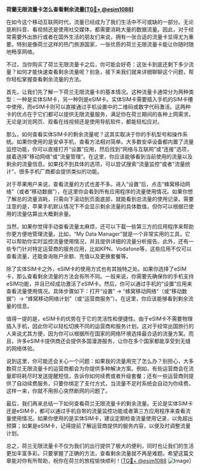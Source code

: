 **荷蘭无限流量卡怎么查看剩余流量[[TG💪+ @esim1088](https://t.me/s/esim1088)]**

在如今这个移动互联网时代，流量已经成为了我们生活中不可或缺的一部分。无论是刷抖音、看视频还是使用社交媒体，都需要消耗大量的数据流量。因此，对于经常需要外出旅行或者在国外生活的朋友们来说，拥有一张合适的流量卡显得尤为重要。特别是像荷兰这样的热门旅游国家，一张优质的荷兰无限流量卡能让你随时随地畅享网络。

不过，当你购买了荷兰无限流量卡之后，你可能会好奇：这张卡到底还剩下多少流量？如何才能快速查看剩余流量呢？别急，接下来我们就来详细聊聊这个问题，帮你轻松掌握查看剩余流量的方法。

首先，让我们先了解一下荷兰无限流量卡的基本情况。这种流量卡通常分为两种类型：一种是实体SIM卡，另一种则是eSIM卡。实体SIM卡需要插入手机的SIM卡槽中使用，而eSIM卡则可以直接通过手机设置中的二维码或数字代码激活。这两种卡的优点在于它们都可以提供无限流量服务，满足你在荷兰期间的各种上网需求。无论是浏览网页、观看在线视频还是使用导航软件，都能轻松应对。

那么，如何查看实体SIM卡的剩余流量呢？这其实取决于你的手机型号和操作系统。如果你使用的是安卓手机，查看方法相对简单。大多数安卓设备都内置了流量监控功能，你可以直接打开“设置”应用，然后找到“网络与互联网”或“连接”选项，接着选择“移动网络”或“流量管理”。在这里，你应该能够看到当前使用的流量以及剩余的流量信息。如果找不到具体的选项，可以尝试搜索“流量监控”或者“流量统计”，很多手机厂商都会提供类似的功能。

对于苹果用户来说，查看流量的方式也差不多。进入“设置”后，点击“蜂窝移动网络”（或者“移动数据”），在这里你会看到所有应用程序的流量使用情况。如果你想了解总的流量消耗，只需向下滚动到页面底部，就能看到总流量的使用记录。需要注意的是，苹果手机默认情况下不会显示剩余流量的具体数值，但你可以根据已使用的流量估算出大概剩余量。

当然，如果你觉得手动查看流量太麻烦，还可以下载一些第三方的应用程序来帮助你更方便地管理流量。比如，“My Data Manager”就是一个非常实用的工具，它可以帮助你实时监控流量使用情况，并且提供详细的流量分析报告。此外，还有一些专门针对特定运营商的服务应用，比如KPN、Vodafone等，这些应用不仅可以查看流量，还能查询账户余额、充值以及更换套餐等。

除了实体SIM卡之外，eSIM卡的使用方式也有其独特之处。如果你选择了eSIM卡，那么查看剩余流量的方法会有所不同。一般来说，你需要先确保你的手机支持eSIM功能，并且已经成功激活了eSIM卡。然后，你可以通过手机的“设置”应用来查看流量使用情况。具体步骤如下：打开“设置” -> “蜂窝移动网络”（或“移动数据”）-> “蜂窝移动网络计划”（或“运营商服务”）。在这里，你应该能够看到剩余流量的信息。

值得一提的是，eSIM卡的优势在于它的灵活性和便捷性。由于eSIM卡不需要物理插入手机，因此你可以轻松切换不同的运营商和服务计划。这对于经常出国旅行的人来说尤其方便，因为你可以根据所在国家的网络环境选择最合适的流量方案。而且，许多eSIM卡提供商还会提供多国漫游服务，让你在多个国家都能享受到无缝的网络体验。

说到这里，你可能还会关心一个问题：如果我的流量用完了怎么办？别担心，大多数荷兰无限流量卡的运营商都会为你提供多种解决方案。例如，有些运营商会在流量即将耗尽时发送提醒短信，告诉你如何续费或者升级套餐；还有一些运营商则提供了自动续费服务，只要你绑定了支付方式，当流量不足时系统会自动为你续费。这样一来，你就不用担心突然断网的问题了。

最后，我们再来总结一下如何查看荷兰无限流量卡的剩余流量。无论是实体SIM卡还是eSIM卡，都可以通过手机自带的流量监控功能或者第三方应用程序来查看流量使用情况。如果你使用的是实体SIM卡，建议定期检查流量使用记录，以免超出预算；如果是eSIM卡，记得提前了解运营商提供的服务内容，以便及时调整流量计划。

总之，荷兰无限流量卡不仅为我们的出行提供了极大的便利，同时也让我们的生活更加丰富多彩。只要掌握了正确的方法，查看剩余流量就不再是难题。希望这篇文章能对你有所帮助，祝你在荷兰的旅程愉快顺利！[[TG💪+ @esim1088](https://t.me/s/esim1088) ![Image](https://i.postimg.cc/4NQfJmqS/Snipaste-2025-05-13-00-14-12.png)]